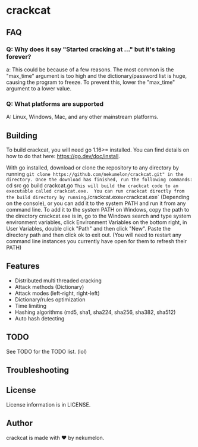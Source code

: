 # crackcat

## FAQ
### Q: Why does it say "Started cracking at ..." but it's taking forever?
a: This could be because of a few reasons. The most common is the "max_time" argument is too high and the dictionary/password list is huge, causing the program to freeze. To prevent this, lower the "max_time" argument to a lower value.

### Q: What platforms are supported
A: Linux, Windows, Mac, and any other mainstream platforms.

## Building
To build crackcat, you will need go 1.16>= installed. You can find details on how to do that here: https://go.dev/doc/install.

With go installed, download or clone the repository to any directory by running `git clone https://github.com/nekumelon/crackcat.git" in the directory.
Once the download has finished, run the following commands:
`
cd src
go build crackcat.go
`
This will build the crackcat code to an executable called crackcat.exe. 
You can run crackcat directly from the build directory by running `./crackcat.exe` or `crackcat.exe` (Depending on the console), or you can add it to the system PATH and run it from any command line. To add it to the system PATH on Windows, copy the path to the directory crackcat.exe is in, go to the Windows search and type system environment variables, click Environment Variables on the bottom right, in User Variables, double click "Path" and then click "New". Paste the directory path and then click ok to exit out. (You will need to restart any command line instances you currently have open for them to refresh their PATH)
## Features
* Distributed multi threaded cracking
* Attack methods (Dictionary)
* Attack modes (left-right, right-left)
* Dictionary/rules optimization
* Time limiting
* Hashing algorithms (md5, sha1, sha224, sha256, sha382, sha512)
* Auto hash detecting

## TODO
See TODO for the TODO list. (lol)

## Troubleshooting

## License
License information is in LICENSE.

## Author
crackcat is made with ❤ by nekumelon.